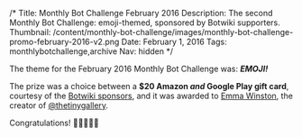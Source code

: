 /*
Title: Monthly Bot Challenge February 2016
Description: The second Monthly Bot Challenge: emoji-themed, sponsored by Botwiki supporters.
Thumbnail: /content/monthly-bot-challenge/images/monthly-bot-challenge-promo-february-2016-v2.png
Date: February 1, 2016
Tags: monthlybotchallenge,archive
Nav: hidden
*/



The theme for the February 2016 Monthly Bot Challenge was: ***EMOJI!***

The prize was a choice between a **$20 Amazon *and* Google Play gift card**, courtesy of the [Botwiki sponsors](/about/supporters/), and it was awarded to [Emma Winston](https://twitter.com/deer_ful), the creator of [@thetinygallery](https://botwiki.org/bots/twitterbots/thetinygallery/).

Congratulations! 👏👏👏🎉🎉